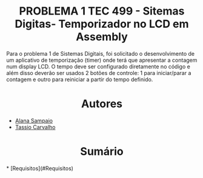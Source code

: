 <h1 align="center"> PROBLEMA 1 TEC 499 - Sitemas Digitas- Temporizador no LCD em Assembly </h1> 
Para o problema 1 de Sistemas Digitais, foi solicitado o desenvolvimento de um aplicativo de temporização (timer) 
onde terá que apresentar a contagem num display LCD. O tempo deve ser configurado diretamente no código e além disso
deverão ser usados 2 botões de controle: 1 para iniciar/parar a contagem e outro para reiniciar a partir do tempo definido.
  
<h1 align="center"> Autores </h1>  

* <a href="https://github.com/AlanaSampaio">Alana Sampaio</a>  
* <a href="https://github.com/tassiocarvalho">Tassio Carvalho</a>

<h1 align="center"> Sumário </h1>  
* [Requisitos](#Requisitos)
